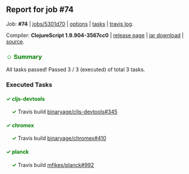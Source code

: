 ## Report for job #74

Job: **#74** | [jobs/5301d70](https://github.com/cljs-oss/canary/commit/5301d70e6ac3e6fc143dc3a090e11f6217c1ad0c) | [options](options.edn) | [tasks](tasks.edn) | [travis log](https://travis-ci.org/cljs-oss/canary/builds/264906523).

Compiler: **ClojureScript 1.9.904-3567cc0** | [release page](https://github.com/cljs-oss/canary/releases/tag/r1.9.904-3567cc0) | [jar download](https://github.com/cljs-oss/canary/releases/download/r1.9.904-3567cc0/clojurescript-1.9.904-3567cc0.jar) | [source](https://github.com/clojure/clojurescript/commit/3567cc0155f436617978eb75be08f17ec2811472).

### <b style='color:green'>☺ Summary</b>

All tasks passed! Passed 3 / 3 (executed) of total 3 tasks.

### Executed Tasks

#### <b style='color:green'>&#x2713; cljs-devtools</b>
&nbsp;&nbsp;&nbsp;&nbsp;<b style='color:green'>&#x2713;</b> Travis build [binaryage/cljs-devtools#345](https://travis-ci.org/binaryage/cljs-devtools/builds/264908310)<br>

#### <b style='color:green'>&#x2713; chromex</b>
&nbsp;&nbsp;&nbsp;&nbsp;<b style='color:green'>&#x2713;</b> Travis build [binaryage/chromex#410](https://travis-ci.org/binaryage/chromex/builds/264908319)<br>

#### <b style='color:green'>&#x2713; planck</b>
&nbsp;&nbsp;&nbsp;&nbsp;<b style='color:green'>&#x2713;</b> Travis build [mfikes/planck#992](https://travis-ci.org/mfikes/planck/builds/264908290)<br>